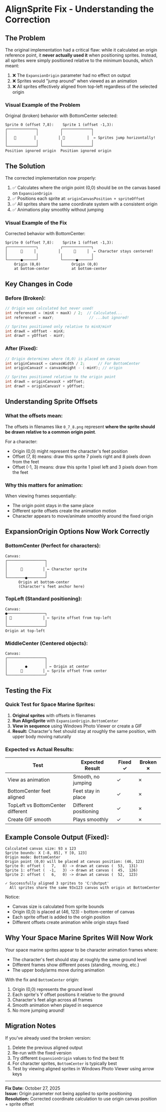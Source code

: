 # AlignSprite Fix - Understanding the Correction

## The Problem

The original implementation had a critical flaw: while it calculated an origin reference point, it **never actually used it** when positioning sprites. Instead, all sprites were simply positioned relative to the minimum bounds, which meant:

1. ❌ The `ExpansionOrigin` parameter had no effect on output
2. ❌ Sprites would "jump around" when viewed as an animation
3. ❌ All sprites effectively aligned from top-left regardless of the selected origin

### Visual Example of the Problem

Original (broken) behavior with BottomCenter selected:
```
Sprite 0 (offset 7,8):    Sprite 1 (offset -1,3):
┌─────────────┐          ┌─────────────┐
│             │          │             │
│   🤖        │          │ 🤖          │  ← Sprites jump horizontally!
│             │          │             │
└─────────────┘          └─────────────┘
Position ignored origin  Position ignored origin
```

## The Solution

The corrected implementation now properly:

1. ✅ Calculates where the origin point (0,0) should be on the canvas based on `ExpansionOrigin`
2. ✅ Positions each sprite at: `originCanvasPosition + spriteOffset`
3. ✅ All sprites share the same coordinate system with a consistent origin
4. ✅ Animations play smoothly without jumping

### Visual Example of the Fix

Corrected behavior with BottomCenter:
```
Sprite 0 (offset 7,8):    Sprite 1 (offset -1,3):
┌─────────────┐          ┌─────────────┐
│      🤖     │          │      🤖     │  ← Character stays centered!
│             │          │             │
└──────●──────┘          └──────●──────┘
    Origin (0,0)              Origin (0,0)
    at bottom-center          at bottom-center
```

## Key Changes in Code

### Before (Broken):
```csharp
// Origin was calculated but never used!
int referenceX = (minX + maxX) / 2;  // Calculated...
int referenceY = maxY;                // ...but ignored!

// Sprites positioned only relative to minX/minY
int drawX = xOffset - minX;
int drawY = yOffset - minY;
```

### After (Fixed):
```csharp
// Origin determines where (0,0) is placed on canvas
int originCanvasX = canvasWidth / 2;      // For BottomCenter
int originCanvasY = canvasHeight - (-minY); // origin

// Sprites positioned relative to the origin point
int drawX = originCanvasX + xOffset;
int drawY = originCanvasY + yOffset;
```

## Understanding Sprite Offsets

### What the offsets mean:
The offsets in filenames like `0_7_8.png` represent **where the sprite should be drawn relative to a common origin point**.

For a character:
- Origin (0,0) might represent the character's feet position
- Offset (7, 8) means: draw this sprite 7 pixels right and 8 pixels down from the feet
- Offset (-1, 3) means: draw this sprite 1 pixel left and 3 pixels down from the feet

### Why this matters for animation:
When viewing frames sequentially:
- The origin point stays in the same place
- Different sprite offsets create the animation motion
- Character appears to move/animate smoothly around the fixed origin

## ExpansionOrigin Options Now Work Correctly

### BottomCenter (Perfect for characters):
```
Canvas:
┌─────────────────┐
│                 │
│      🤖         │ ← Character sprite
│                 │
└────────●────────┘
      Origin at bottom-center
      (Character's feet anchor here)
```

### TopLeft (Standard positioning):
```
Canvas:
●─────────────────┐
│ 🤖              │ ← Sprite offset from top-left
│                 │
└─────────────────┘
Origin at top-left
```

### MiddleCenter (Centered objects):
```
Canvas:
┌─────────────────┐
│                 │
│        ●        │ ← Origin at center
│      🤖         │ ← Sprite offset from center
└─────────────────┘
```

## Testing the Fix

### Quick Test for Space Marine Sprites:

1. **Original sprites** with offsets in filenames
2. **Run AlignSprite** with `ExpansionOrigin.BottomCenter`
3. **View in sequence** using Windows Photo Viewer or create a GIF
4. **Result:** Character's feet should stay at roughly the same position, with upper body moving naturally

### Expected vs Actual Results:

| Test | Expected Result | Fixed ✓ | Broken ✗ |
|------|----------------|---------|----------|
| View as animation | Smooth, no jumping | ✓ | ✗ |
| BottomCenter feet aligned | Feet stay in place | ✓ | ✗ |
| TopLeft vs BottomCenter different | Different positioning | ✓ | ✗ |
| Create GIF smooth | Plays smoothly | ✓ | ✗ |

## Example Console Output (Fixed):

```
Calculated canvas size: 93 x 123
Sprite bounds: X [-8, 85], Y [0, 123]
Origin mode: BottomCenter
Origin point (0,0) will be placed at canvas position: (46, 123)
Sprite 0: offset (   7,   8) -> drawn at canvas (  53,  131)
Sprite 1: offset (  -1,   3) -> drawn at canvas (  45,  126)
Sprite 2: offset (   6,   0) -> drawn at canvas (  52,  123)

✓ Successfully aligned 3 sprites to 'C:\Output'
  All sprites share the same 93x123 canvas with origin at BottomCenter
```

Notice:
- Canvas size is calculated from sprite bounds
- Origin (0,0) is placed at (46, 123) - bottom-center of canvas
- Each sprite offset is added to the origin position
- Different offsets create animation while origin stays fixed

## Why Your Space Marine Sprites Will Now Work

Your space marine sprites appear to be character animation frames where:
- The character's feet should stay at roughly the same ground level
- Different frames show different poses (standing, moving, etc.)
- The upper body/arms move during animation

With the fix and `BottomCenter` origin:
1. Origin (0,0) represents the ground level
2. Each sprite's Y offset positions it relative to the ground
3. Character's feet align across all frames
4. Smooth animation when played in sequence
5. No more jumping around!

## Migration Notes

If you've already used the broken version:
1. Delete the previous aligned output
2. Re-run with the fixed version
3. Try different `ExpansionOrigin` values to find the best fit
4. For character sprites, `BottomCenter` is typically best
5. Test by viewing aligned sprites in Windows Photo Viewer using arrow keys

---

**Fix Date:** October 27, 2025  
**Issue:** Origin parameter not being applied to sprite positioning  
**Resolution:** Corrected coordinate calculation to use origin canvas position + sprite offset
